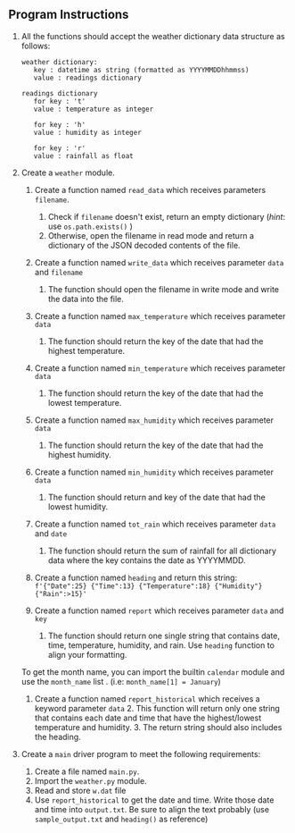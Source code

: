 
## Program Instructions
1. All the functions should accept the weather dictionary data structure as follows:
     ```
	weather dictionary:
		key : datetime as string (formatted as YYYYMMDDhhmmss)
		value : readings dictionary

	readings dictionary
		for key : 't'
		value : temperature as integer

		for key : 'h'
		value : humidity as integer

		for key : 'r'
		value : rainfall as float
     ```
1. Create a `weather` module.
     1. Create a function named `read_data` which receives parameters `filename`.
          1. Check if `filename` doesn't exist, return an empty dictionary (*hint*: use `os.path.exists()` )
          2. Otherwise, open the filename in read mode and return a dictionary of the JSON decoded contents of the file.

     1. Create a function named `write_data` which receives parameter `data` and `filename`
          1. The function should open the filename in write mode and write the data into the file.

     1. Create a function named `max_temperature` which receives parameter `data`
          1. The function should return the key of the date that had the highest temperature.

     1. Create a function named `min_temperature` which receives parameter `data`
          1.  The function should return the key of the date that had the lowest temperature.

     1. Create a function named `max_humidity` which receives parameter `data`
          1.  The function should return the key of the date that had the highest humidity.

     1. Create a function named `min_humidity` which receives parameter `data`
          1.  The function should return and key of the date that had the lowest humidity.

     1. Create a function named `tot_rain` which receives  parameter `data` and `date`
          1. The function should return the sum of rainfall for all dictionary data where the key contains the date as YYYYMMDD.

	 1. Create a function named `heading` and return this string:
		` f'{"Date":25} {"Time":13} {"Temperature":18} {"Humidity"} {"Rain":>15}' `

     1. Create a function named `report` which receives parameter `data` and `key`
	 
          1. The function should return one single string that contains date, time, temperature, humidity, and rain. Use 
	`heading` function to align your formatting.
	
	To get the month name, you can import the builtin `calendar` module and use the `month_name` list . (i.e: `month_name[1] = January`)
	
     1. Create a function named `report_historical` which receives a keyword parameter `data`
          2. This function will return only one string that contains each date and time that have the highest/lowest temperature and humidity. 
		  3. The return string should also includes the heading.

1. Create a `main` driver program to meet the following requirements:
     1. Create a file named `main.py`.
     2. Import the `weather.py` module.
     3. Read and store `w.dat` file
     4. Use `report_historical` to get the date and time. Write those date and time into `output.txt`. Be sure to align the text probably (use `sample_output.txt` and `heading()` as reference)



